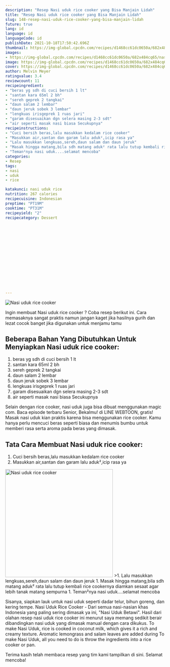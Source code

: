 ```yaml
---
description: "Resep Nasi uduk rice cooker yang Bisa Manjain Lidah"
title: "Resep Nasi uduk rice cooker yang Bisa Manjain Lidah"
slug: 148-resep-nasi-uduk-rice-cooker-yang-bisa-manjain-lidah
future: true
lang: id
language: id
languageCode: id
publishDate: 2021-10-18T17:50:42.696Z 
thumbnail: https://img-global.cpcdn.com/recipes/d1468cc61dc0650a/682x484cq65/nasi-uduk-rice-cooker-foto-resep-utama.png
images:
- https://img-global.cpcdn.com/recipes/d1468cc61dc0650a/682x484cq65/nasi-uduk-rice-cooker-foto-resep-utama.png
image: https://img-global.cpcdn.com/recipes/d1468cc61dc0650a/682x484cq65/nasi-uduk-rice-cooker-foto-resep-utama.png
cover: https://img-global.cpcdn.com/recipes/d1468cc61dc0650a/682x484cq65/nasi-uduk-rice-cooker-foto-resep-utama.png
author: Melvin Meyer
ratingvalue: 3.4
reviewcount: 11
recipeingredient:
- "beras yg sdh di cuci bersih 1 lt"
- "santan kara 65ml 2 bh"
- "sereh geprek 2 tangkai"
- "daun salam 2 lembar"
- "daun jeruk sobek 3 lembar"
- "lengkuas irisgeprek 1 ruas jari"
- "garam disesuaikan dgn selera masing 2-3 sdt"
- "air seperti masak nasi biasa Secukupnya"
recipeinstructions:
- "Cuci bersih beras,lalu masukkan kedalam rice cooker"
- "Masukkan air,santan dan garam lalu aduk²,icip rasa ya"
- "Lalu masukkan lengkuas,sereh,daun salam dan daun jeruk"
- "Masak hingga matang,bila sdh matang aduk² rata lalu tutup kembali rice cookernya diamkan sesaat agar lebih tanak matang sempurna"
- "Teman²nya nasi uduk....selamat mencoba"
categories:
- Resep
tags:
- nasi
- uduk
- rice

katakunci: nasi uduk rice 
nutrition: 267 calories
recipecuisine: Indonesian
preptime: "PT19M"
cooktime: "PT31M"
recipeyield: "2"
recipecategory: Dessert


     
    
    
    
    
    
    
    
    
    
    
      
    
---
```



![Nasi uduk rice cooker](https://img-global.cpcdn.com/recipes/d1468cc61dc0650a/682x484cq65/nasi-uduk-rice-cooker-foto-resep-utama.png)

Ingin membuat Nasi uduk rice cooker ? Coba resep berikut ini. Cara memasaknya sangat praktis namun jangan kaget jika hasilnya gurih dan lezat cocok banget jika digunakan untuk menjamu tamu

<!--inarticleads1-->

## Beberapa Bahan Yang Dibutuhkan Untuk Menyiapkan Nasi uduk rice cooker:

1. beras yg sdh di cuci bersih 1 lt
1. santan kara 65ml 2 bh
1. sereh geprek 2 tangkai
1. daun salam 2 lembar
1. daun jeruk sobek 3 lembar
1. lengkuas irisgeprek 1 ruas jari
1. garam disesuaikan dgn selera masing 2-3 sdt
1. air seperti masak nasi biasa Secukupnya

Selain dengan rice cooker, nasi uduk juga bisa dibuat menggunakan magic com. Baca episode terbaru Senior, Bekalmu! di LINE WEBTOON, gratis! Masak nasi uduk kian praktis karena bisa menggunakan rice cooker. Kamu hanya perlu mencuci beras seperti biasa dan menumis bumbu untuk memberi rasa serta aroma pada beras yang dimasak. 

<!--inarticleads2-->

## Tata Cara Membuat Nasi uduk rice cooker:

1. Cuci bersih beras,lalu masukkan kedalam rice cooker
1. Masukkan air,santan dan garam lalu aduk²,icip rasa ya
<img class="lazyload" data-src="https://img-global.cpcdn.com/steps/208c7f95bff20cf4/160x128cq70/nasi-uduk-rice-cooker-langkah-memasak-2-foto.png" alt="Nasi uduk rice cooker" width="340" height="340">
>1. Lalu masukkan lengkuas,sereh,daun salam dan daun jeruk
1. Masak hingga matang,bila sdh matang aduk² rata lalu tutup kembali rice cookernya diamkan sesaat agar lebih tanak matang sempurna
1. Teman²nya nasi uduk....selamat mencoba


Sisanya, siapkan lauk untuk nasi uduk seperti dadar telur, bihun goreng, dan kering tempe. Nasi Uduk Rice Cooker - Dari semua nasi-nasian khas Indonesia yang paling sering dimasak ya ini, &#34;Nasi Uduk Betawi&#34;. Hasil dari olahan resep nasi uduk rice cooker ini menurut saya memang sedikit berair dibandingkan nasi uduk yang dimasak manual dengan cara dikukus. To make Nasi Uduk, rice is cooked in coconut milk, which gives it a rich and creamy texture. Aromatic lemongrass and salam leaves are added during To make Nasi Uduk, all you need to do is throw the ingredients into a rice cooker or pan. 

Terima kasih telah membaca resep yang tim kami tampilkan di sini. Selamat mencoba!
